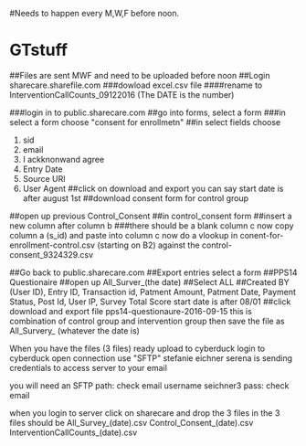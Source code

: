 #Needs to happen every M,W,F before noon.
# GTstuff
##Files are sent MWF and need to be uploaded before noon
##Login sharecare.sharefile.com
###dowload excel.csv file
####rename to InterventionCallCounts_09122016   (The DATE is the number)

###login in to public.sharecare.com
##go into forms, select a form
###in select a form choose "consent for enrollmetn"
##in select fields choose
1. sid
2. email
3. I ackknonwand agree
4. Entry Date
5. Source URl
6. User Agent
##click on download and export
you can say start date is after august 1st
##download consent form for control group

##open up previous Control_Consent
##in control_consent form
##insert a new column after column b
###there should be a blank column c now
copy column a (s_id) and paste into column c
now do a vlookup in conent-for-enrollment-control.csv (starting on B2) against the control-consent_9324329.csv

##Go back to public.sharecare.com
##Export entries select a form
##PPS14 Questionaire
##open up All_Surver_(the date)
##Select ALL
##Created BY (User ID), Entry ID, Transaction id, Patment Amount, Patment Date, Payment Status, Post Id, User IP, Survey Total Score
start date is after 08/01
##click download and export file
pps14-questionaure-2016-09-15
this is combination of control group and intervention group
then save the file as All_Survery_ (whatever the date is)

When you have the files (3 files) ready upload to cyberduck
login to cyberduck
open connection
use "SFTP"
stefanie eichner
serena is sending credentials to access server to your email

you will need an 
SFTP path: check email
username seichner3
pass: check email

when you login to server
click on sharecare and drop the 3 files in
the 3 files should be
All_Survey_(date).csv
Control_Consent_(date).csv
InterventionCallCounts_(date).csv
